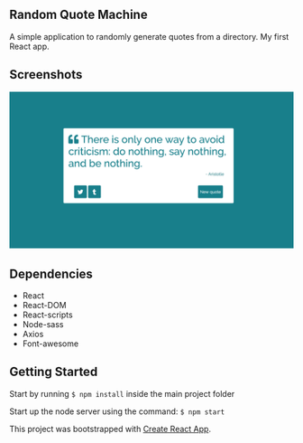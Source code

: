 ## Random Quote Machine

A simple application to randomly generate quotes from a directory. My first React app.

## Screenshots
!['Screenshot Home page'](https://github.com/dwgillette/RandomQuoteMachine/blob/master/docs/QuoteScreenShot.png?raw=true)

## Dependencies
- React
- React-DOM
- React-scripts
- Node-sass
- Axios
- Font-awesome

## Getting Started
Start by running ```$ npm install``` inside the main project folder

Start up the node server using the command: ```$ npm start```

This project was bootstrapped with [Create React App](https://github.com/facebook/create-react-app).
